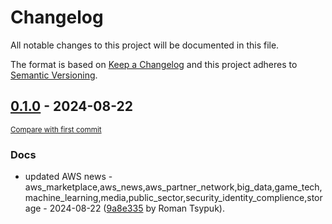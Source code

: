# Changelog

All notable changes to this project will be documented in this file.

The format is based on [Keep a Changelog](http://keepachangelog.com/en/1.0.0/)
and this project adheres to [Semantic Versioning](http://semver.org/spec/v2.0.0.html).

<!-- insertion marker -->
## [0.1.0](https://github.com/tsypuk/aws-news/releases/tag/ver-2024-08-220.1.0) - 2024-08-22

<small>[Compare with first commit](https://github.com/tsypuk/aws-news/compare/9dc25d8ae354e9f498df89bafd7072183d717768...ver-2024-08-22)</small>

### Docs

- updated AWS news - aws_marketplace,aws_news,aws_partner_network,big_data,game_tech,machine_learning,media,public_sector,security_identity_complience,storage - 2024-08-22 ([9a8e335](https://github.com/tsypuk/aws-news/commit/9a8e335724e205ecd23ff1c7c8be1d07ffdfbfc8) by Roman Tsypuk).


